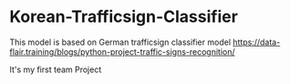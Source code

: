 # Korean-Trafficsign-Classifier
This model is based on German trafficsign classifier model https://data-flair.training/blogs/python-project-traffic-signs-recognition/

It's my first team Project
